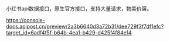 小红书api数据接口，原生官方接口，支持大量请求，物美价廉。 

https://console-docs.apipost.cn/preview/2a3b6640d3a72b31/dee729f3f7df1efc?target_id=6adf4f5f-b64b-4ea1-b429-d425f4f84e14





